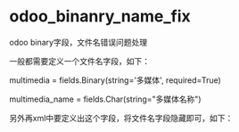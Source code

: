 # odoo_binanry_name_fix
odoo binary字段，文件名错误问题处理


一般都需要定义一个文件名字段，如下：

multimedia = fields.Binary(string='多媒体', required=True)

multimedia_name = fields.Char(string="多媒体名称")



另外再xml中要定义出这个字段，将文件名字段隐藏即可，如下：

<field name="multimedia_name" invisible="1"/>

<field name="multimedia" filename="multimedia_name"/>

